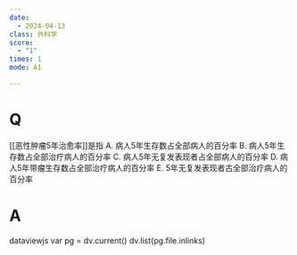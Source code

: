 ```yaml
---
date:
  - 2024-04-13
class: 外科学
score:
  - "1"
times: 1
mode: A1

---
```



# Q
[[恶性肿瘤5年治愈率]]是指
A. 病人5年生存数占全部病人的百分率
B. 病人5年生存数占全部治疗病人的百分率
C. 病人5年无复发表现者占全部病人的百分率
D. 病人5年带瘤生存数占全部治疗病人的百分率
E. 5年无复发表现者古全部治疗病人的百分率

# A


dataviewjs
var pg = dv.current()
dv.list(pg.file.inlinks)

